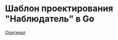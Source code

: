 # Шаблон проектирования "Наблюдатель" в Go

[Оригинал](https://golangbyexample.com/observer-design-pattern-golang/)